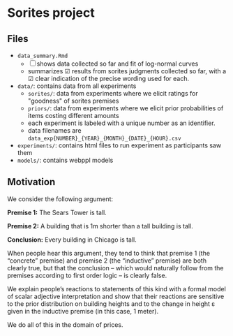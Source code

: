 # Sorites project

## Files

* `data_summary.Rmd`
	- ☐ shows data collected so far and fit of log-normal curves
    - summarizes ☑ results from sorites judgments collected so far, with a ☑ clear indication of the precise wording used for each.
* `data/`: contains data from all experiments
	- `sorites/`: data from experiments where we elicit ratings for "goodness" of sorites premises
	- `priors/`: data from experiments where we elicit prior probabilities of items costing different amounts
	- each experiment is labeled with a unique number as an identifier.
	- data filenames are `data_exp{NUMBER}_{YEAR}_{MONTH}_{DATE}_{HOUR}.csv`
* `experiments/`: contains html files to run experiment as participants saw them
* `models/`: contains webppl models

## Motivation

We consider the following argument:

**Premise 1:** The Sears Tower is tall.

**Premise 2:** A building that is 1m shorter than a tall building is tall.

**Conclusion:** Every building in Chicago is tall.

When people hear this argument, they tend to think that premise 1 (the “concrete” premise) and premise 2 (the “inductive”
premise) are both clearly true, but that the conclusion – which would naturally follow from the premises according to first
order logic – is clearly false.

We explain people’s reactions to statements of this kind with a formal model of scalar adjective interpretation and show that their reactions are sensitive to the prior distribution on building heights and to the change in height ε given in the inductive premise (in this case, 1 meter).

We do all of this in the domain of prices.

